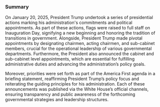 ### Summary

On January 20, 2025, President Trump undertook a series of presidential actions marking his administration's commitments and political appointments. As part of these actions, flags were raised to full staff on Inauguration Day, signifying a new beginning and honoring the tradition of transitions in government. Alongside, President Trump made pivotal appointments by designating chairmen, acting chairmen, and sub-cabinet members, crucial for the operational leadership of various governmental departments. Furthermore, the President also announced the cabinet and sub-cabinet level appointments, which are essential for fulfilling administrative duties and advancing the administration’s policy goals.

Moreover, priorities were set forth as part of the America First agenda in a briefing statement, reaffirming President Trump’s policy focus and reiterating the guiding principles for his administration. Each of these announcements was published via the White House’s official channels, ensuring transparency and public awareness of the forthcoming governmental strategies and leadership structures.